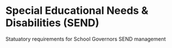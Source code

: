 # Special Educational Needs & Disabilities (SEND)
Statuatory requirements for School Governors SEND management
